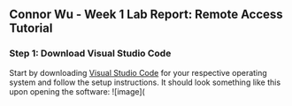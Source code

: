 ## Connor Wu - Week 1 Lab Report: Remote Access Tutorial

### Step 1: Download Visual Studio Code
Start by downloading [Visual Studio Code](https://code.visualstudio.com/) for your respective operating system and follow the setup instructions.
It should look something like this upon opening the software:
![image](
